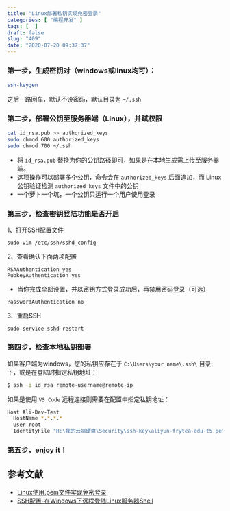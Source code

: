 ```yaml
---
title: "Linux部署私钥实现免密登录"
categories: [ "编程开发" ]
tags: [  ]
draft: false
slug: "409"
date: "2020-07-20 09:37:37"
---
```


### 第一步，生成密钥对（windows或linux均可）：

```bash
ssh-keygen
```

之后一路回车，默认不设密码，默认目录为 `~/.ssh`

### 第二步，部署公钥至服务器端（Linux），并赋权限

```bash
cat id_rsa.pub >> authorized_keys
sudo chmod 600 authorized_keys
sudo chmod 700 ~/.ssh
```

- 将 `id_rsa.pub` 替换为你的公钥路径即可，如果是在本地生成需上传至服务器端。
- 这项操作可以部署多个公钥，命令会在 `authorized_keys` 后面追加，而 Linux 公钥验证检测 `authorized_keys` 文件中的公钥
- 一个萝卜一个坑，一个公钥只运行一个用户使用登录

### 第三步，检查密钥登陆功能是否开启

1、打开SSH配置文件

```
sudo vim /etc/ssh/sshd_config
```

2、查看确认下面两项配置

```
RSAAuthentication yes
PubkeyAuthentication yes
```

- 当你完成全部设置，并以密钥方式登录成功后，再禁用密码登录（可选）

```
PasswordAuthentication no
```

3、重启SSH

```
sudo service sshd restart
```

### 第四步，检查本地私钥部署

如果客户端为windows，您的私钥应存在于 `C:\Users\your name\.ssh\` 目录下，或是在登陆时指定私钥地址：

```bash
$ ssh -i id_rsa remote-username@remote-ip
```

如果是使用 `VS Code` 远程连接则需要在配置中指定私钥地址：

```bash
Host Ali-Dev-Test
  HostName *.*.*.*
  User root
  IdentityFile "H:\我的云端硬盘\Security\ssh-key\aliyun-frytea-edu-t5.pem"
```

### 第五步，enjoy it！

## 参考文献

- [Linux使用.pem文件实现免密登录](https://blog.csdn.net/TQWei00001/article/details/96431523)
- [SSH配置-在Windows下远程登陆Linux服务器Shell](https://fancyseeker.github.io/2013/12/31/ssh_connect/)